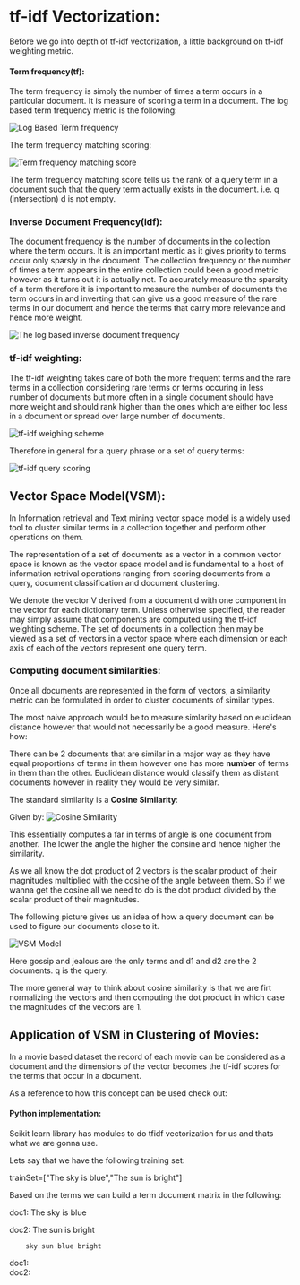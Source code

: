 # tf-idf Vectorization:

Before we go into depth of tf-idf vectorization, a little background on tf-idf weighting metric.

#### Term frequency(tf):

The term frequency is simply the number of times a term occurs in a particular document. It is measure of scoring a term in a document. The log based term frequency metric is the following:

![Log Based Term frequency](https://github.com/CrossDomainCollaborativeFiltering/Clustering/blob/master/tf.PNG) 

The term frequency matching scoring: 

![Term frequency matching score](https://github.com/CrossDomainCollaborativeFiltering/Clustering/blob/master/tfMatchingScore.PNG) 

The term frequency matching score tells us the rank of a query term in a document such that the query term actually exists in the document. i.e. q (intersection) d is not empty.

### Inverse Document Frequency(idf):

The document frequency is the number of documents in the collection where the term occurs. It is an important mertic as it gives priority to terms occur only sparsly in the document. The collection frequency or the number of times a term appears in the entire collection could been a good metric however as it turns out it is actually not. To accurately measure the sparsity of a term therefore it is important to mesaure the number of documents the term occurs in and inverting that can give us a good measure of the rare terms in our document and hence the terms that carry more relevance and hence more weight.

![The log based inverse document frequency](https://github.com/CrossDomainCollaborativeFiltering/Clustering/blob/master/idf.PNG)

### tf-idf weighting:

The tf-idf weighting takes care of both the more frequent terms and the rare terms in a collection considering rare terms or terms occuring in less number of documents but more often in a single document should have more weight and should rank higher than the ones which are either too less in a document or spread over large number of documents.

![tf-idf weighing scheme](https://github.com/CrossDomainCollaborativeFiltering/Clustering/blob/master/tf-idf.PNG)

Therefore in general for a query phrase or a set of query terms:

![tf-idf query scoring](https://github.com/CrossDomainCollaborativeFiltering/Clustering/blob/master/tfidfQueryScoring.PNG) 

## Vector Space Model(VSM):

In Information retrieval and Text mining vector space model is a widely used tool to cluster similar terms in a collection together and perform other operations on them.

The representation of a set of documents as a vector in a common vector space is known as the vector space model and is fundamental to a host of information retrival operations ranging from scoring documents from a query, document classification and document clustering.

We denote the vector V derived from a document d with one component in the vector for each dictionary term. Unless otherwise specified, the reader may simply assume that components are computed using the tf-idf weighting scheme. The set of documents in a collection then may be viewed as a set of vectors in a vector space where each dimension or each axis of each of the vectors represent one query term.

### Computing document similarities:

Once all documents are represented in the form of vectors, a similarity metric can be formulated in order to cluster documents of similar types.
 
The most naive approach would be to measure simlarity based on euclidean distance however that would not necessarily be a good measure. Here's how:

There can be 2 documents that are similar in a major way as they have equal proportions of terms in them however one has more **number** of terms in them than the other. Euclidean distance would classify them as distant documents however in reality they would be very similar.

The standard similarity is a **Cosine Similarity**:

Given by: ![Cosine Similarity](https://github.com/CrossDomainCollaborativeFiltering/Clustering/blob/master/cosineSim.PNG)

This essentially computes a far in terms of angle is one document from another. The lower the angle the higher the consine and hence higher the similarity.

As we all know the dot product of 2 vectors is the scalar product of their magnitudes multiplied with the cosine of the angle between them. So if we wanna get the cosine all we need to do is the dot product divided by the scalar product of their magnitudes.

The following picture gives us an idea of how a query document can be used to figure our documents close to it.

![VSM Model](https://github.com/CrossDomainCollaborativeFiltering/Clustering/blob/master/vsm.PNG)

Here gossip and jealous are the only terms and d1 and d2 are the 2 documents. q is the query.

The more general way to think about cosine similarity is that we are firt normalizing the vectors and then computing the dot product in which case the magnitudes of the vectors are 1.

## Application of VSM in Clustering of Movies:

In a movie based dataset the record of each movie can be considered as a  document and the dimensions of the vector becomes the tf-idf scores for the terms that occur in a document. 

As a reference to how this concept can be used check out: [](http://blog.christianperone.com/2011/09/machine-learning-text-feature-extraction-tf-idf-part-i/)

#### Python implementation:

Scikit learn library has modules to do tfidf vectorization for us and thats what we are gonna use.

Lets say that we have the following training set:

trainSet=["The sky is blue","The sun is bright"]

Based on the terms we can build a term document matrix in the following:

doc1: The sky is blue

doc2: The sun is bright

        sky sun blue bright
doc1:   
doc2:
